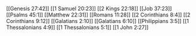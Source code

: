 [[Genesis 27:42]]
[[1 Samuel 20:23]]
[[2 Kings 22:18]]
[[Job 37:23]]
[[Psalms 45:1]]
[[Matthew 22:31]]
[[Romans 11:28]]
[[2 Corinthians 8:4]]
[[2 Corinthians 9:12]]
[[Galatians 2:10]]
[[Galatians 6:10]]
[[Philippians 3:5]]
[[1 Thessalonians 4:9]]
[[1 Thessalonians 5:1]]
[[1 John 2:27]]
